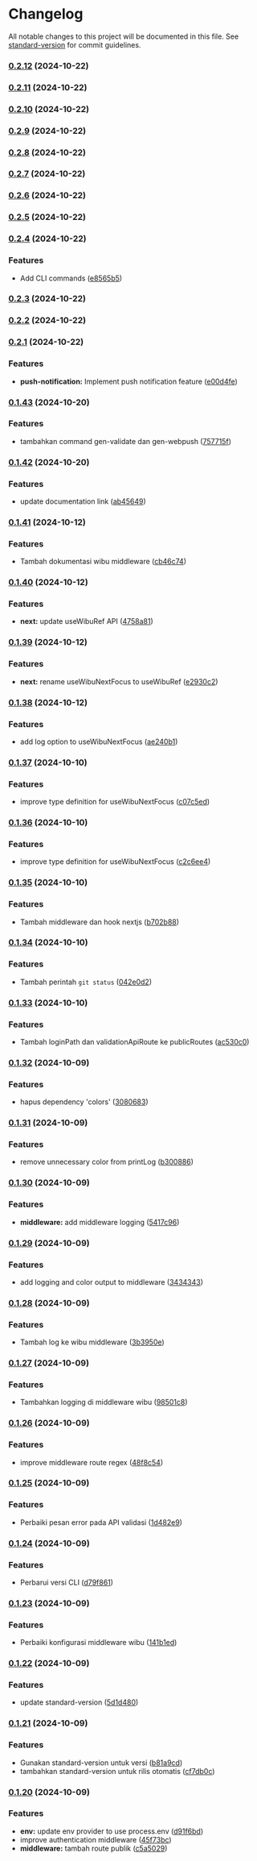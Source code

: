 # Changelog

All notable changes to this project will be documented in this file. See [standard-version](https://github.com/conventional-changelog/standard-version) for commit guidelines.

### [0.2.12](https://github.com/bipproduction/package-template/compare/v0.2.11...v0.2.12) (2024-10-22)

### [0.2.11](https://github.com/bipproduction/package-template/compare/v0.2.10...v0.2.11) (2024-10-22)

### [0.2.10](https://github.com/bipproduction/package-template/compare/v0.2.9...v0.2.10) (2024-10-22)

### [0.2.9](https://github.com/bipproduction/package-template/compare/v0.2.8...v0.2.9) (2024-10-22)

### [0.2.8](https://github.com/bipproduction/package-template/compare/v0.2.7...v0.2.8) (2024-10-22)

### [0.2.7](https://github.com/bipproduction/package-template/compare/v0.2.6...v0.2.7) (2024-10-22)

### [0.2.6](https://github.com/bipproduction/package-template/compare/v0.2.5...v0.2.6) (2024-10-22)

### [0.2.5](https://github.com/bipproduction/package-template/compare/v0.2.4...v0.2.5) (2024-10-22)

### [0.2.4](https://github.com/bipproduction/package-template/compare/v0.2.3...v0.2.4) (2024-10-22)


### Features

* Add CLI commands ([e8565b5](https://github.com/bipproduction/package-template/commit/e8565b54349e4d62e3ee2cb7c8e95ae44f2793d5))

### [0.2.3](https://github.com/bipproduction/package-template/compare/v0.2.2...v0.2.3) (2024-10-22)

### [0.2.2](https://github.com/bipproduction/package-template/compare/v0.2.1...v0.2.2) (2024-10-22)

### [0.2.1](https://github.com/bipproduction/package-template/compare/v0.1.43...v0.2.1) (2024-10-22)


### Features

* **push-notification:** Implement push notification feature ([e00d4fe](https://github.com/bipproduction/package-template/commit/e00d4fe5fa89e149946a775f0adf7d760ea20a12))

### [0.1.43](https://github.com/bipproduction/package-template/compare/v0.1.42...v0.1.43) (2024-10-20)


### Features

* tambahkan command gen-validate dan gen-webpush ([757715f](https://github.com/bipproduction/package-template/commit/757715feae02e9c1ea4e282281fa7b1f36eed32e))

### [0.1.42](https://github.com/bipproduction/package-template/compare/v0.1.41...v0.1.42) (2024-10-20)


### Features

* update documentation link ([ab45649](https://github.com/bipproduction/package-template/commit/ab45649f0bd6595220b12d4db0d8ae28f2483f5a))

### [0.1.41](https://github.com/bipproduction/package-template/compare/v0.1.40...v0.1.41) (2024-10-12)


### Features

* Tambah dokumentasi wibu middleware ([cb46c74](https://github.com/bipproduction/package-template/commit/cb46c74295de0a7837b345e4165df91be1b607b8))

### [0.1.40](https://github.com/bipproduction/package-template/compare/v0.1.39...v0.1.40) (2024-10-12)


### Features

* **next:** update useWibuRef API ([4758a81](https://github.com/bipproduction/package-template/commit/4758a81a6d39305bf647a5dfeb69000b97db1471))

### [0.1.39](https://github.com/bipproduction/package-template/compare/v0.1.38...v0.1.39) (2024-10-12)


### Features

* **next:** rename useWibuNextFocus to useWibuRef ([e2930c2](https://github.com/bipproduction/package-template/commit/e2930c2c88931884db04c3038f8f0e8cfa8fa086))

### [0.1.38](https://github.com/bipproduction/package-template/compare/v0.1.37...v0.1.38) (2024-10-12)


### Features

* add log option to useWibuNextFocus ([ae240b1](https://github.com/bipproduction/package-template/commit/ae240b16c4f7ba0044f759a5b8580ffb8f2a55bb))

### [0.1.37](https://github.com/bipproduction/package-template/compare/v0.1.36...v0.1.37) (2024-10-10)


### Features

* improve type definition for useWibuNextFocus ([c07c5ed](https://github.com/bipproduction/package-template/commit/c07c5edce6c36aba91caa9f2f3d536de99a127ef))

### [0.1.36](https://github.com/bipproduction/package-template/compare/v0.1.35...v0.1.36) (2024-10-10)


### Features

* improve type definition for useWibuNextFocus ([c2c6ee4](https://github.com/bipproduction/package-template/commit/c2c6ee4b6153ef3b4b6b8e49ff99d80c706fe0ad))

### [0.1.35](https://github.com/bipproduction/package-template/compare/v0.1.34...v0.1.35) (2024-10-10)


### Features

* Tambah middleware dan hook nextjs ([b702b88](https://github.com/bipproduction/package-template/commit/b702b885f4dae4b455cb7885315d58963e1d62f7))

### [0.1.34](https://github.com/bipproduction/package-template/compare/v0.1.33...v0.1.34) (2024-10-10)


### Features

* Tambah perintah `git status` ([042e0d2](https://github.com/bipproduction/package-template/commit/042e0d2f57564536eeb154df27a5d3d95abc098c))

### [0.1.33](https://github.com/bipproduction/package-template/compare/v0.1.32...v0.1.33) (2024-10-10)


### Features

* Tambah loginPath dan validationApiRoute ke publicRoutes ([ac530c0](https://github.com/bipproduction/package-template/commit/ac530c03f34ce90431b965651d0a082d5c7d2df4))

### [0.1.32](https://github.com/bipproduction/package-template/compare/v0.1.31...v0.1.32) (2024-10-09)


### Features

* hapus dependency 'colors' ([3080683](https://github.com/bipproduction/package-template/commit/3080683ce76c7b04617caa951bd7d6d563a59127))

### [0.1.31](https://github.com/bipproduction/package-template/compare/v0.1.30...v0.1.31) (2024-10-09)


### Features

* remove unnecessary color from printLog ([b300886](https://github.com/bipproduction/package-template/commit/b3008869bf443ed893cfdb2c603b0323123dae5c))

### [0.1.30](https://github.com/bipproduction/package-template/compare/v0.1.29...v0.1.30) (2024-10-09)


### Features

* **middleware:** add middleware logging ([5417c96](https://github.com/bipproduction/package-template/commit/5417c96ed76282f86b90371ee0152df744bd0406))

### [0.1.29](https://github.com/bipproduction/package-template/compare/v0.1.28...v0.1.29) (2024-10-09)


### Features

* add logging and color output to middleware ([3434343](https://github.com/bipproduction/package-template/commit/3434343787070fd409ae8dc14d91866dc5dc0b8d))

### [0.1.28](https://github.com/bipproduction/package-template/compare/v0.1.27...v0.1.28) (2024-10-09)


### Features

* Tambah log ke wibu middleware ([3b3950e](https://github.com/bipproduction/package-template/commit/3b3950e7fa99346fe9f3d42dd9135b8c6e7d4963))

### [0.1.27](https://github.com/bipproduction/package-template/compare/v0.1.26...v0.1.27) (2024-10-09)


### Features

* Tambahkan logging di middleware wibu ([98501c8](https://github.com/bipproduction/package-template/commit/98501c887d7ec998d16515c05090f67e64d9c456))

### [0.1.26](https://github.com/bipproduction/package-template/compare/v0.1.25...v0.1.26) (2024-10-09)


### Features

* improve middleware route regex ([48f8c54](https://github.com/bipproduction/package-template/commit/48f8c54f19f30d875671e67b97944765a2447c12))

### [0.1.25](https://github.com/bipproduction/package-template/compare/v0.1.24...v0.1.25) (2024-10-09)


### Features

* Perbaiki pesan error pada API validasi ([1d482e9](https://github.com/bipproduction/package-template/commit/1d482e997f1e68c33f2ed8423a03e7717fd4e827))

### [0.1.24](https://github.com/bipproduction/package-template/compare/v0.1.23...v0.1.24) (2024-10-09)


### Features

* Perbarui versi CLI ([d79f861](https://github.com/bipproduction/package-template/commit/d79f8610bb1fff5bcbf6e0acd993139090ffbff7))

### [0.1.23](https://github.com/bipproduction/package-template/compare/v0.1.22...v0.1.23) (2024-10-09)


### Features

* Perbaiki konfigurasi middleware wibu ([141b1ed](https://github.com/bipproduction/package-template/commit/141b1ed4a4bac64b42f10d30c22a3fdd147d397b))

### [0.1.22](https://github.com/bipproduction/package-template/compare/v0.1.21...v0.1.22) (2024-10-09)


### Features

* update standard-version ([5d1d480](https://github.com/bipproduction/package-template/commit/5d1d480a012bdb51500b49145d02bed89810cd12))

### [0.1.21](https://github.com/bipproduction/package-template/compare/v0.1.20...v0.1.21) (2024-10-09)


### Features

* Gunakan standard-version untuk versi ([b81a9cd](https://github.com/bipproduction/package-template/commit/b81a9cd7b6cedb4d7d072cbe41fd591480b42b83))
* tambahkan standard-version untuk rilis otomatis ([cf7db0c](https://github.com/bipproduction/package-template/commit/cf7db0c5e551fc62cb8043edae85ef742f8c8893))

### [0.1.20](https://github.com/bipproduction/package-template/compare/v0.1.10...v0.1.20) (2024-10-09)


### Features

* **env:** update env provider to use process.env ([d91f6bd](https://github.com/bipproduction/package-template/commit/d91f6bd96680c6a1235646f419fe8129e263f4dc))
* improve authentication middleware ([45f73bc](https://github.com/bipproduction/package-template/commit/45f73bcf9719ceb1038a454e2d414cde08ef0b21))
* **middleware:** tambah route publik ([c5a5029](https://github.com/bipproduction/package-template/commit/c5a5029a801444ff3c7b2a384b49aaabde9b5a65))
